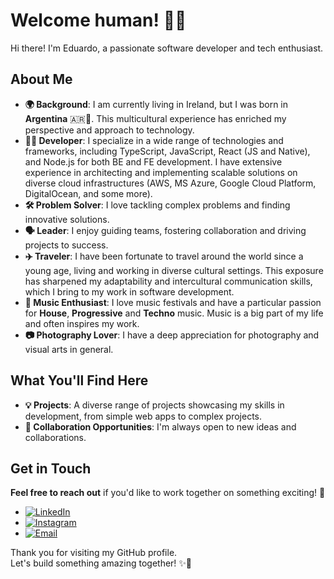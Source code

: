 # Welcome human! 👋🤖

Hi there! I'm Eduardo, a passionate software developer and tech enthusiast.  

## About Me

- **🌍 Background**: I am currently living in Ireland, but I was born in **Argentina** 🇦🇷🧉. This multicultural experience has enriched my perspective and approach to technology.
- **👨‍💻 Developer**: I specialize in a wide range of technologies and frameworks, including TypeScript, JavaScript, React (JS and Native), and Node.js for both BE and FE development. I have extensive experience in architecting and implementing scalable solutions on diverse cloud infrastructures (AWS, MS Azure, Google Cloud Platform, DigitalOcean, and some more).
- **🛠️ Problem Solver**: I love tackling complex problems and finding innovative solutions.
- **🗣 Leader**: I enjoy guiding teams, fostering collaboration and driving projects to success.
- **✈️ Traveler**: I have been fortunate to travel around the world since a young age, living and working in diverse cultural settings. This exposure has sharpened my adaptability and intercultural communication skills, which I bring to my work in software development.
- **🎵 Music Enthusiast**: I love music festivals and have a particular passion for **House**, **Progressive** and **Techno** music. Music is a big part of my life and often inspires my work.
- **📷 Photography Lover**: I have a deep appreciation for photography and visual arts in general.


## What You'll Find Here

- **💡 Projects**: A diverse range of projects showcasing my skills in development, from simple web apps to complex projects.
- **🤝 Collaboration Opportunities**: I'm always open to new ideas and collaborations.


## Get in Touch
**Feel free to reach out** if you'd like to work together on something exciting! 🦾

- [![LinkedIn](https://img.shields.io/badge/LinkedIn-Connect-blue?logo=linkedin)](https://www.linkedin.com/in/eduardobruno/)
- [![Instagram](https://img.shields.io/badge/Instagram-Follow-critical?logo=instagram)](https://www.instagram.com/edu_brun0/)
- [![Email](https://img.shields.io/badge/Email-eduardo.luis.bruno@gmail.com-blue)](mailto:eduardo.luis.bruno@gmail.com)


Thank you for visiting my GitHub profile.  
Let's build something amazing together! ✨🚀
